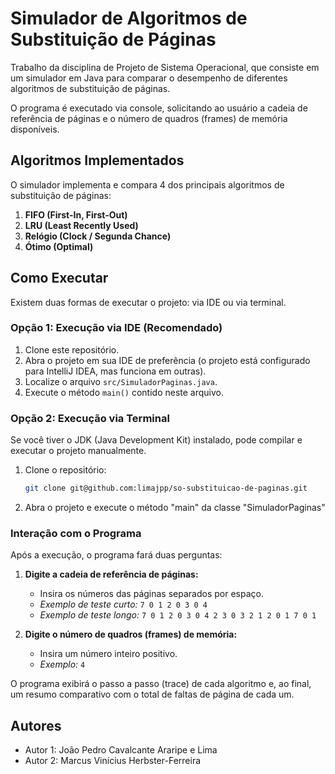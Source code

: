 # Simulador de Algoritmos de Substituição de Páginas

Trabalho da disciplina de Projeto de Sistema Operacional, que consiste em um simulador em Java para comparar o desempenho de diferentes algoritmos de substituição de páginas.

O programa é executado via console, solicitando ao usuário a cadeia de referência de páginas e o número de quadros (frames) de memória disponíveis.

## Algoritmos Implementados

O simulador implementa e compara 4 dos principais algoritmos de substituição de páginas:

1.  **FIFO (First-In, First-Out)**
2.  **LRU (Least Recently Used)**
3.  **Relógio (Clock / Segunda Chance)**
4.  **Ótimo (Optimal)**

## Como Executar

Existem duas formas de executar o projeto: via IDE ou via terminal.

### Opção 1: Execução via IDE (Recomendado)

1.  Clone este repositório.
2.  Abra o projeto em sua IDE de preferência (o projeto está configurado para IntelliJ IDEA, mas funciona em outras).
3.  Localize o arquivo `src/SimuladorPaginas.java`.
4.  Execute o método `main()` contido neste arquivo.

### Opção 2: Execução via Terminal

Se você tiver o JDK (Java Development Kit) instalado, pode compilar e executar o projeto manualmente.

1.  Clone o repositório:
    ```bash
    git clone git@github.com:limajpp/so-substituicao-de-paginas.git
    ```

2.  Abra o projeto e execute o método "main" da classe "SimuladorPaginas"

### Interação com o Programa

Após a execução, o programa fará duas perguntas:

1.  **Digite a cadeia de referência de páginas:**
    * Insira os números das páginas separados por espaço.
    * *Exemplo de teste curto:* `7 0 1 2 0 3 0 4`
    * *Exemplo de teste longo:* `7 0 1 2 0 3 0 4 2 3 0 3 2 1 2 0 1 7 0 1`

2.  **Digite o número de quadros (frames) de memória:**
    * Insira um número inteiro positivo.
    * *Exemplo:* `4`

O programa exibirá o passo a passo (trace) de cada algoritmo e, ao final, um resumo comparativo com o total de faltas de página de cada um.

## Autores

* Autor 1: João Pedro Cavalcante Araripe e Lima
* Autor 2: Marcus Vinícius Herbster-Ferreira
